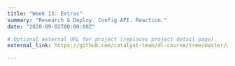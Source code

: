 ```yaml
---
title: "Week 13: Extras"
summary: "Research & Deploy. Config API. Reaction."
date: "2020-09-02T00:00:00Z"

# Optional external URL for project (replaces project detail page).
external_link: https://github.com/catalyst-team/dl-course/tree/master/week-13

---
```

